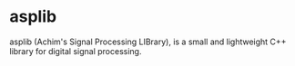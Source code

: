 # asplib
asplib (Achim's Signal Processing LIBrary), is a small and lightweight C++ library for digital signal processing.
